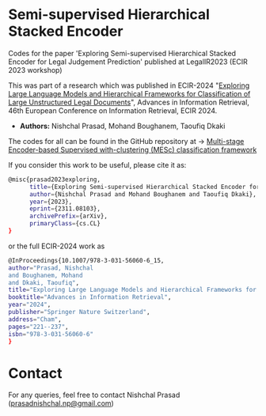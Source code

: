# Semi-supervised Hierarchical Stacked Encoder
Codes for the paper 'Exploring Semi-supervised Hierarchical Stacked Encoder for Legal Judgement Prediction' published at LegalIR2023 (ECIR 2023 workshop)

This was part of a research which was published in ECIR-2024 "[Exploring Large Language Models and Hierarchical Frameworks for Classification of Large Unstructured Legal Documents](https://doi.org/10.1007/978-3-031-56060-6_15)", Advances in Information Retrieval, 46th European Conference on Information Retrieval, ECIR 2024.
* **Authors:** Nishchal Prasad, Mohand Boughanem, Taoufiq Dkaki

The codes for all can be found in the GitHub repository at -> [Multi-stage Encoder-based Supervised with-clustering (MESc) classification framework](https://github.com/NishchalPrasad/MESc.git)

If you consider this work to be useful, please cite it as:

```bash
@misc{prasad2023exploring,
      title={Exploring Semi-supervised Hierarchical Stacked Encoder for Legal Judgement Prediction}, 
      author={Nishchal Prasad and Mohand Boughanem and Taoufiq Dkaki},
      year={2023},
      eprint={2311.08103},
      archivePrefix={arXiv},
      primaryClass={cs.CL}
}
```
or the full ECIR-2024 work as 
```bash
@InProceedings{10.1007/978-3-031-56060-6_15,
author="Prasad, Nishchal
and Boughanem, Mohand
and Dkaki, Taoufiq",
title="Exploring Large Language Models and Hierarchical Frameworks for Classification of Large Unstructured Legal Documents",
booktitle="Advances in Information Retrieval",
year="2024",
publisher="Springer Nature Switzerland",
address="Cham",
pages="221--237",
isbn="978-3-031-56060-6"
}
```
# Contact

For any queries, feel free to contact Nishchal Prasad (prasadnishchal.np@gmail.com)
